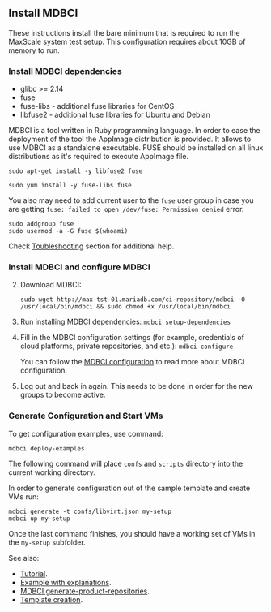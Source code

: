 ## Install MDBCI

These instructions install the bare minimum that is required to run the MaxScale system test setup. This configuration requires about 10GB of memory to run.

### Install MDBCI dependencies

* glibc >= 2.14
* fuse
* fuse-libs - additional fuse libraries for CentOS
* libfuse2 - additional fuse libraries for Ubuntu and Debian

MDBCI is a tool written in Ruby programming language.
In order to ease the deployment of the tool the AppImage distribution is provided.
It allows to use MDBCI as a standalone executable.
FUSE should be installed on all linux distributions as it's required to execute AppImage file.

```
sudo apt-get install -y libfuse2 fuse
```

```
sudo yum install -y fuse-libs fuse
```

You also may need to add current user to the `fuse` user group in case you are getting `fuse: failed to open /dev/fuse: Permission denied` error.

```
sudo addgroup fuse
sudo usermod -a -G fuse $(whoami)
```

Check [Toubleshooting](https://docs.appimage.org/user-guide/run-appimages.html#troubleshooting) section for additional help.

### Install MDBCI and configure MDBCI

2. Download MDBCI:
   ```
   sudo wget http://max-tst-01.mariadb.com/ci-repository/mdbci -O /usr/local/bin/mdbci && sudo chmod +x /usr/local/bin/mdbci
   ```
3. Run installing MDBCI dependencies: `mdbci setup-dependencies`
4. Fill in the MDBCI configuration settings (for example, credentials of cloud platforms, private repositories, and etc.): `mdbci configure`

   You can follow the [MDBCI configuration](detailed_topics/mdbci_configurations.md) to read more about MDBCI configuration.
5. Log out and back in again. This needs to be done in order for the new groups to become active.

### Generate Configuration and Start VMs

To get configuration examples, use command:
```
mdbci deploy-examples
```
The following command will place `confs` and `scripts` directory into the current working directory.

In order to generate configuration out of the sample template and create VMs run:

```
mdbci generate -t confs/libvirt.json my-setup
mdbci up my-setup
```

Once the last command finishes, you should have a working set of VMs in the `my-setup` subfolder.

See also:
* [Tutorial](../tutorial.md).
* [Example with explanations](../example_with_explanations.md).
* [MDBCI generate-product-repositories](../commands/generate-product-repositories.md).
* [Template creation](detailed_topics/template_creation.md).
